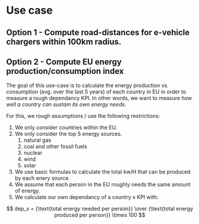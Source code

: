 # Use case

## Option 1 - Compute road-distances for e-vehicle chargers within 100km radius.

## Option 2 - Compute EU energy production/consumption index

The goal of this use-case is to calculate the energy production vs. consumption (avg. over the last 5 years) of each country in EU in order to measure a rough dependancy KPI. In other words, we want to measure *how well a country can sustain its own energy needs*.

For this, we rough assumptions / use the following restrictions:
1. We only consider countries within the EU.
2. We only consider the top 5 energy sources. 
    1. natural gas
    2. coal and other fossil fuels
    3. nuclear
    4. wind
    5. solar
3. We use basic formulas to calculate the total kw/H that can be produced by each enery source. 
4. We assume that each person in the EU roughly needs the same amount of energy.
5. We calculate our own dependancy of a country x KPI with: 

$$ dep_x = {\text{total energy needed per person}} \over {\text{total energy produced per person}} \times 100 $$ 